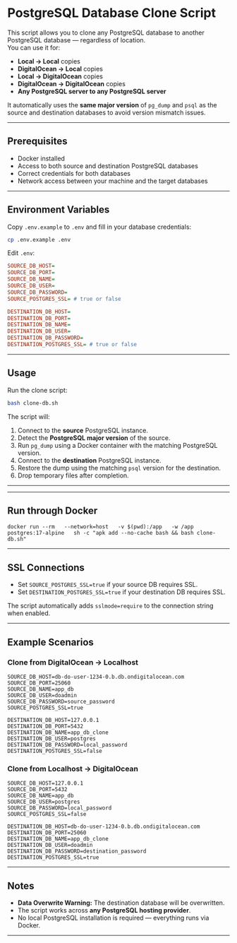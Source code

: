 # PostgreSQL Database Clone Script

This script allows you to clone any PostgreSQL database to another PostgreSQL database — regardless of location.  
You can use it for:

- **Local → Local** copies
- **DigitalOcean → Local** copies
- **Local → DigitalOcean** copies
- **DigitalOcean → DigitalOcean** copies
- **Any PostgreSQL server to any PostgreSQL server**

It automatically uses the **same major version** of `pg_dump` and `psql` as the source and destination databases to avoid version mismatch issues.

---

## Prerequisites

- Docker installed
- Access to both source and destination PostgreSQL databases
- Correct credentials for both databases
- Network access between your machine and the target databases

---

## Environment Variables

Copy `.env.example` to `.env` and fill in your database credentials:

```bash
cp .env.example .env
```

Edit `.env`:

```ini
SOURCE_DB_HOST=
SOURCE_DB_PORT=
SOURCE_DB_NAME=
SOURCE_DB_USER=
SOURCE_DB_PASSWORD=
SOURCE_POSTGRES_SSL= # true or false

DESTINATION_DB_HOST=
DESTINATION_DB_PORT=
DESTINATION_DB_NAME=
DESTINATION_DB_USER=
DESTINATION_DB_PASSWORD=
DESTINATION_POSTGRES_SSL= # true or false
```

---

## Usage

Run the clone script:

```bash
bash clone-db.sh
```

The script will:

1. Connect to the **source** PostgreSQL instance.
2. Detect the **PostgreSQL major version** of the source.
3. Run `pg_dump` using a Docker container with the matching PostgreSQL version.
4. Connect to the **destination** PostgreSQL instance.
5. Restore the dump using the matching `psql` version for the destination.
6. Drop temporary files after completion.

---

---
## Run through Docker
```
docker run --rm   --network=host   -v $(pwd):/app   -w /app   postgres:17-alpine   sh -c "apk add --no-cache bash && bash clone-db.sh"
```

---

## SSL Connections

* Set `SOURCE_POSTGRES_SSL=true` if your source DB requires SSL.
* Set `DESTINATION_POSTGRES_SSL=true` if your destination DB requires SSL.

The script automatically adds `sslmode=require` to the connection string when enabled.

---

## Example Scenarios

### Clone from DigitalOcean → Localhost

```env
SOURCE_DB_HOST=db-do-user-1234-0.b.db.ondigitalocean.com
SOURCE_DB_PORT=25060
SOURCE_DB_NAME=app_db
SOURCE_DB_USER=doadmin
SOURCE_DB_PASSWORD=source_password
SOURCE_POSTGRES_SSL=true

DESTINATION_DB_HOST=127.0.0.1
DESTINATION_DB_PORT=5432
DESTINATION_DB_NAME=app_db_clone
DESTINATION_DB_USER=postgres
DESTINATION_DB_PASSWORD=local_password
DESTINATION_POSTGRES_SSL=false
```

### Clone from Localhost → DigitalOcean

```env
SOURCE_DB_HOST=127.0.0.1
SOURCE_DB_PORT=5432
SOURCE_DB_NAME=app_db
SOURCE_DB_USER=postgres
SOURCE_DB_PASSWORD=local_password
SOURCE_POSTGRES_SSL=false

DESTINATION_DB_HOST=db-do-user-1234-0.b.db.ondigitalocean.com
DESTINATION_DB_PORT=25060
DESTINATION_DB_NAME=app_db_clone
DESTINATION_DB_USER=doadmin
DESTINATION_DB_PASSWORD=destination_password
DESTINATION_POSTGRES_SSL=true
```

---

## Notes

* **Data Overwrite Warning:** The destination database will be overwritten.
* The script works across **any PostgreSQL hosting provider**.
* No local PostgreSQL installation is required — everything runs via Docker.

---